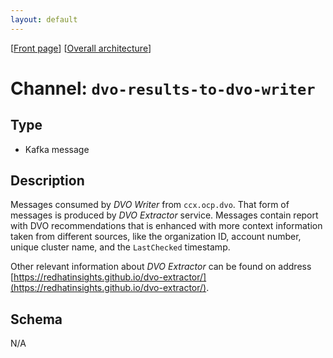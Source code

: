 ```yaml
---
layout: default
---
```

\[[Front page](../overall-architecture.html)\] \[[Overall architecture](../overall-architecture.html)\]



# Channel: `dvo-results-to-dvo-writer`



## Type

* Kafka message



## Description

Messages consumed by *DVO Writer* from `ccx.ocp.dvo`.  That form of messages is
produced by *DVO Extractor* service.  Messages contain report with DVO
recommendations that is enhanced with more context information taken from
different sources, like the organization ID, account number, unique cluster
name, and the `LastChecked` timestamp.

Other relevant information about *DVO Extractor* can be found on address
[https://redhatinsights.github.io/dvo-extractor/](https://redhatinsights.github.io/dvo-extractor/).



## Schema

N/A

